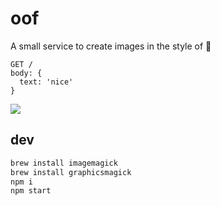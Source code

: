 # oof
A small service to create images in the style of 💯

```
GET / 
body: {
  text: 'nice'
}
```
![](https://i.imgur.com/ySC80vT.png)

## dev

```bash
brew install imagemagick
brew install graphicsmagick
npm i
npm start
```
